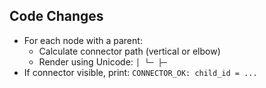## Code Changes

- For each node with a parent:
  - Calculate connector path (vertical or elbow)
  - Render using Unicode: `│ └─ ├─`
- If connector visible, print: `CONNECTOR_OK: child_id = ...`
